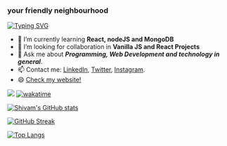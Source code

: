 ### your friendly neighbourhood 
[![Typing SVG](https://readme-typing-svg.herokuapp.com?font=couriernew&color=DC2592&size=24&vCenter=true&height=22&lines=engineer;programmer;designer;developer)](https://git.io/typing-svg)
<!-- - 🔭 I’m currently working on <a href="https://github.com/sudoshivam/pig-game">Pig Game</a> -->
- 🌱 I’m currently learning <strong>React, nodeJS and MongoDB</strong>
- 🤔 I’m looking for collaboration in <strong>Vanilla JS and React Projects</strong>
- 💬 Ask me about <em><strong>Programming, Web Development and technology in general</em></strong>.
- 📫 Contact me: <a href="https://www.linkedin.com/in/sudoshivam/">LinkedIn</a>, <a href="https://twitter.com/sudoshivam">Twitter</a>, <a href="https://instagram.com/sudoshivam">Instagram</a>.
- 😄 <a href="https://sudoshivam.me/">Check my website!</a>
 
![](https://komarev.com/ghpvc/?username=sudoshivam&color=dc2592&label=Profile+Views) [![wakatime](https://wakatime.com/badge/user/976e3897-1e63-463d-9d7f-a2c84c3383ba.svg)](https://wakatime.com/@976e3897-1e63-463d-9d7f-a2c84c3383ba)



[![Shivam's GitHub stats](https://github-readme-stats.vercel.app/api?username=sudoshivam&count_private=true&show_icons=true&theme=radical)](https://github.com/sudoshivam/github-readme-stats)

[![GitHub Streak](https://github-readme-streak-stats.herokuapp.com/?user=sudoshivam&theme=radical)](https://git.io/streak-stats)


[![Top Langs](https://github-readme-stats.vercel.app/api/top-langs/?username=sudoshivam&langs_count=6&layout=compact&theme=radical)](https://github.com/sudoshivam/github-readme-stats)
